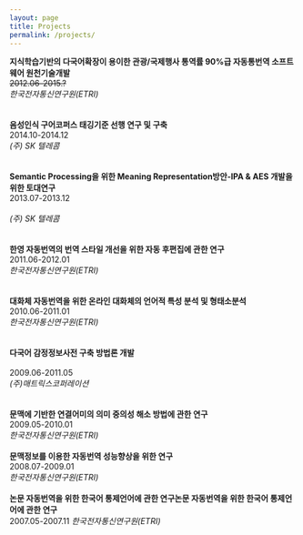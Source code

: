 ```yaml
---
layout: page
title: Projects
permalink: /projects/
---
```

**지식학습기반의 다국어확장이 용이한 관광/국제행사 통역률 90%급 자동통번역 소프트웨어 원천기술개발**<br/>
~~2012.06-2015.?~~<br/>
*한국전자통신연구원(ETRI)*<br/>
<br/>
<br/>
**음성인식 구어코퍼스 태깅기준 선행 연구 및 구축**<br/>
2014.10-2014.12<br/>
*(주) SK 텔레콤*<br/>
<br/>
<br/>
**Semantic Processing을 위한 Meaning Representation방안-IPA & AES 개발을 위한 토대연구**<br/>
2013.07-2013.12<br/>	
*(주) SK 텔레콤*<br/>
<br/>
<br/>
**한영 자동번역의 번역 스타일 개선을 위한 자동 후편집에 관한 연구**<br/>
2011.06-2012.01<br/>
*한국전자통신연구원(ETRI)*<br/>
<br/>
<br/>
**대화체 자동번역을 위한 온라인 대화체의 언어적 특성 분석 및 형태소분석**<br/>
2010.06-2011.01<br/>
*한국전자통신연구원(ETRI)*<br/>
<br/>
<br/>
**다국어 감정정보사전 구축 방법론 개발**<br/>	
2009.06-2011.05<br/>
*(주)매트릭스코퍼레이션*<br/>
<br/>
<br/>
**문맥에 기반한 연결어미의 의미 중의성 해소 방법에 관한 연구**<br/>
2009.05-2010.01	<br/>
*한국전자통신연구원(ETRI)*
<br/>
<br/>
**문맥정보를 이용한 자동번역 성능향상을 위한 연구**<br/>
2008.07-2009.01	<br/>
*한국전자통신연구원(ETRI)*
<br/>
<br/>
**논문 자동번역을 위한 한국어 통제언어에 관한 연구논문 자동번역을 위한 한국어 통제언어에 관한 연구**      
2007.05-2007.11	
*한국전자통신연구원(ETRI)*
